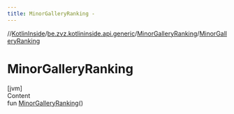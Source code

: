```yaml
---
title: MinorGalleryRanking -
---
```

//[KotlinInside](../../index.md)/[be.zvz.kotlininside.api.generic](../index.md)/[MinorGalleryRanking](index.md)/[MinorGalleryRanking](-minor-gallery-ranking.md)



# MinorGalleryRanking  
[jvm]  
Content  
fun [MinorGalleryRanking](-minor-gallery-ranking.md)()  



